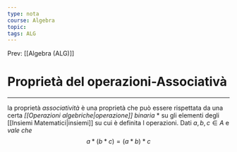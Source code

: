 ```yaml
---
type: nota
course: Algebra
topic: 
tags: ALG
---
```


Prev: [[Algebra (ALG)]]

# Proprietà del operazioni-Associativà
---
la proprietà _associatività_ è una proprietà che può essere rispettata da una certa _[[Operazioni algebriche|operazione]] binaria_ $*$ su gli elementi degli [[Insiemi Matematici|insiemi]] su cui è definita l operazioni.
Dati $a,b,c\in A$ e _vale che_ 
$$a*(b*c) = (a*b)*c$$
